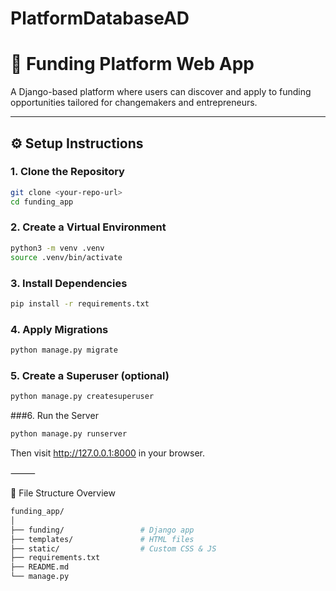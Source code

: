 # PlatformDatabaseAD
# 🚀 Funding Platform Web App

A Django-based platform where users can discover and apply to funding opportunities tailored for changemakers and entrepreneurs.


---

## ⚙️ Setup Instructions

### 1. Clone the Repository

```bash
git clone <your-repo-url>
cd funding_app
```


### 2. Create a Virtual Environment

```bash
python3 -m venv .venv
source .venv/bin/activate
```


### 3. Install Dependencies
   
```bash
pip install -r requirements.txt
```


### 4. Apply Migrations

```bash
python manage.py migrate
```


### 5. Create a Superuser (optional)

```bash
python manage.py createsuperuser
```


###6. Run the Server

```bash
python manage.py runserver
```

Then visit http://127.0.0.1:8000 in your browser.

⸻

📁 File Structure Overview
```bash
funding_app/
│
├── funding/                 # Django app
├── templates/               # HTML files
├── static/                  # Custom CSS & JS
├── requirements.txt
├── README.md
└── manage.py
```
